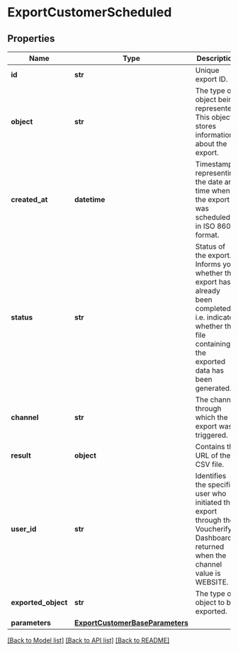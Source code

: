 # ExportCustomerScheduled


## Properties
Name | Type | Description | Notes
------------ | ------------- | ------------- | -------------
**id** | **str** | Unique export ID. | 
**object** | **str** | The type of object being represented. This object stores information about the export. | [default to 'export']
**created_at** | **datetime** | Timestamp representing the date and time when the export was scheduled in ISO 8601 format. | 
**status** | **str** | Status of the export. Informs you whether the export has already been completed, i.e. indicates whether the file containing the exported data has been generated. | [default to 'SCHEDULED']
**channel** | **str** | The channel through which the export was triggered. | [optional] 
**result** | **object** | Contains the URL of the CSV file. | 
**user_id** | **str** | Identifies the specific user who initiated the export through the Voucherify Dashboard; returned when the channel value is WEBSITE. | 
**exported_object** | **str** | The type of object to be exported. | [default to 'customer']
**parameters** | [**ExportCustomerBaseParameters**](ExportCustomerBaseParameters.md) |  | [optional] 

[[Back to Model list]](../README.md#documentation-for-models) [[Back to API list]](../README.md#documentation-for-api-endpoints) [[Back to README]](../README.md)


